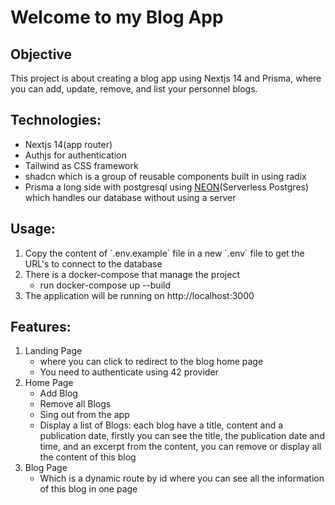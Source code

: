 <h1>Welcome to my Blog App</h1>

<h2>Objective</h2>
This project is about creating a blog app using Nextjs 14 and Prisma, where you can add, update, remove, and list your personnel blogs.

<h2>Technologies:</h2>
<ul>
<li>Nextjs 14(app router)</li>
<li>Authjs for authentication</li>
<li>Tailwind as CSS framework</li>
<li>shadcn which is a group of reusable components built in using radix</li>
<li>Prisma a long side with postgresql using <a href="https://neon.tech/">NEON</a>(Serverless Postgres) which handles our database without using a server</li>
</ul>

<h2>Usage:</h2>
<ol>
<li>Copy the content of `.env.example` file in a new `.env` file to get the URL's to connect to the database</li>
<li>There is a docker-compose that manage the project
<ul>
<li>run docker-compose up --build</li>
</ul>
</li>
<li>The application will be running on http://localhost:3000</li>
</ol>

<h2>Features:</h2>
<ol>
<li>
Landing Page
<ul>
<li>where you can click to redirect to the blog home page</li>
<li>You need to authenticate using 42 provider</li>
</ul>
</li>
<li>Home Page
<ul>
<li>Add Blog</li>
<li>Remove all Blogs</li>
<li>Sing out from the app</li>
<li>Display a list of Blogs: each blog have a title, content and a publication date, firstly you can see the title, the publication date and time, and an excerpt from the content, you can remove or display all the content of this blog</li>
</ul>
</li>
<li>Blog Page
<ul>
<li>Which is a dynamic route by id where you can see all the information of this blog in one page</li>
</ul>
</li>
</ol>